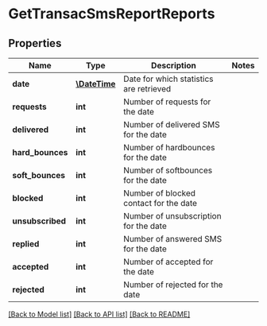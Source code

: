 # GetTransacSmsReportReports

## Properties
Name | Type | Description | Notes
------------ | ------------- | ------------- | -------------
**date** | [**\DateTime**](Date.md) | Date for which statistics are retrieved | 
**requests** | **int** | Number of requests for the date | 
**delivered** | **int** | Number of delivered SMS for the date | 
**hard_bounces** | **int** | Number of hardbounces for the date | 
**soft_bounces** | **int** | Number of softbounces for the date | 
**blocked** | **int** | Number of blocked contact for the date | 
**unsubscribed** | **int** | Number of unsubscription for the date | 
**replied** | **int** | Number of answered SMS for the date | 
**accepted** | **int** | Number of accepted for the date | 
**rejected** | **int** | Number of rejected for the date | 

[[Back to Model list]](../README.md#documentation-for-models) [[Back to API list]](../README.md#documentation-for-api-endpoints) [[Back to README]](../README.md)



